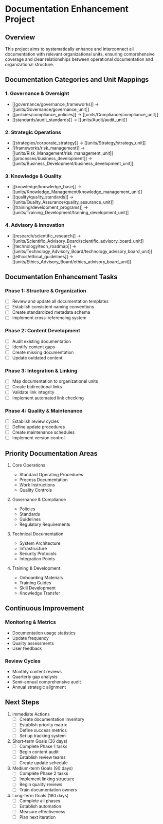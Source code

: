 # Documentation Enhancement Project

## Overview
This project aims to systematically enhance and interconnect all documentation with relevant organizational units, ensuring comprehensive coverage and clear relationships between operational documentation and organizational structure.

## Documentation Categories and Unit Mappings

### 1. Governance & Oversight
- [[governance/governance_frameworks]] → [[units/Governance/governance_unit]]
- [[policies/compliance_policies]] → [[units/Compliance/compliance_unit]]
- [[standards/audit_standards]] → [[units/Audit/audit_unit]]

### 2. Strategic Operations
- [[strategies/corporate_strategy]] → [[units/Strategy/strategy_unit]]
- [[frameworks/risk_management]] → [[units/Risk_Management/risk_management_unit]]
- [[processes/business_development]] → [[units/Business_Development/business_development_unit]]

### 3. Knowledge & Quality
- [[knowledge/knowledge_base]] → [[units/Knowledge_Management/knowledge_management_unit]]
- [[quality/quality_standards]] → [[units/Quality_Assurance/quality_assurance_unit]]
- [[training/development_programs]] → [[units/Training_Development/training_development_unit]]

### 4. Advisory & Innovation
- [[research/scientific_research]] → [[units/Scientific_Advisory_Board/scientific_advisory_board_unit]]
- [[technology/tech_roadmap]] → [[units/Technology_Advisory_Board/technology_advisory_board_unit]]
- [[ethics/ethical_guidelines]] → [[units/Ethics_Advisory_Board/ethics_advisory_board_unit]]

## Documentation Enhancement Tasks

### Phase 1: Structure & Organization
- [ ] Review and update all documentation templates
- [ ] Establish consistent naming conventions
- [ ] Create standardized metadata schema
- [ ] Implement cross-referencing system

### Phase 2: Content Development
- [ ] Audit existing documentation
- [ ] Identify content gaps
- [ ] Create missing documentation
- [ ] Update outdated content

### Phase 3: Integration & Linking
- [ ] Map documentation to organizational units
- [ ] Create bidirectional links
- [ ] Validate link integrity
- [ ] Implement automated link checking

### Phase 4: Quality & Maintenance
- [ ] Establish review cycles
- [ ] Define update procedures
- [ ] Create maintenance schedules
- [ ] Implement version control

## Priority Documentation Areas

1. Core Operations
   - Standard Operating Procedures
   - Process Documentation
   - Work Instructions
   - Quality Controls

2. Governance & Compliance
   - Policies
   - Standards
   - Guidelines
   - Regulatory Requirements

3. Technical Documentation
   - System Architecture
   - Infrastructure
   - Security Protocols
   - Integration Points

4. Training & Development
   - Onboarding Materials
   - Training Guides
   - Skill Development
   - Knowledge Transfer

## Continuous Improvement

### Monitoring & Metrics
- Documentation usage statistics
- Update frequency
- Quality assessments
- User feedback

### Review Cycles
- Monthly content reviews
- Quarterly gap analysis
- Semi-annual comprehensive audit
- Annual strategic alignment

## Next Steps

1. Immediate Actions
   - [ ] Create documentation inventory
   - [ ] Establish priority matrix
   - [ ] Define success metrics
   - [ ] Set up tracking system

2. Short-term Goals (30 days)
   - [ ] Complete Phase 1 tasks
   - [ ] Begin content audit
   - [ ] Establish review teams
   - [ ] Create update schedule

3. Medium-term Goals (90 days)
   - [ ] Complete Phase 2 tasks
   - [ ] Implement linking structure
   - [ ] Begin quality reviews
   - [ ] Train documentation owners

4. Long-term Goals (180 days)
   - [ ] Complete all phases
   - [ ] Establish automation
   - [ ] Measure effectiveness
   - [ ] Plan next iteration 